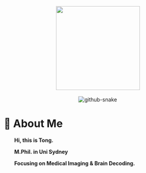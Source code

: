 
<div align="center">

  <!-- knock code pictures -->
  <picture>
    <source media="(prefers-color-scheme: dark)" srcset="https://cdn.jsdelivr.net/gh/sun0225SUN/sun0225SUN/assets/images/coding.gif" />
    <source media="(prefers-color-scheme: light)" srcset="https://cdn.jsdelivr.net/gh/sun0225SUN/sun0225SUN/assets/images/developer.svg" height="225px" />
    <img src="https://cdn.jsdelivr.net/gh/sun0225SUN/sun0225SUN/assets/images/coding.gif" />
  </picture>

  <!-- for beauty 留个空行好看点 -->
  <div>&nbsp;</div>
  
  
  <!-- Snake Code Contribution Map 贪吃蛇代码贡献图 -->
  <picture>
    <source media="(prefers-color-scheme: dark)" srcset="https://cdn.jsdelivr.net/gh/DavisMeee/DavisMeee/profile-snake-contrib/github-contribution-grid-snake-dark.svg" />
    <source media="(prefers-color-scheme: light)" srcset="https://cdn.jsdelivr.net/gh/DavisMeee/DavisMeee/profile-snake-contrib/github-contribution-grid-snake.svg" />
    <img alt="github-snake" src="https://cdn.jsdelivr.net/gh/DavisMeee/DavisMeee/profile-snake-contrib/github-contribution-grid-snake-dark.svg" />
  </picture>

</div>

#  🙋  About Me
**<p>&emsp;&emsp;Hi, this is Tong.</p>**
**<p>&emsp;&emsp;M.Phil. in Uni Sydney</p>**
**<p>&emsp;&emsp;Focusing on Medical Imaging & Brain Decoding. </p>**
  <tr><td>



